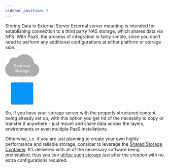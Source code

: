 ```yaml
---
sidebar_position: 5
---
```


Storing Data in External Server
External server mounting is intended for establishing connection to a third party NAS storage, which shares data via NFS. With PaaS, the process of integration is fairly simple, since you don’t need to perform any additional configurations at either platform or storage side.

<div style={{
    display:'flex',
    justifyContent: 'center',
    margin: '0 0 1rem 0'
}}>

![Locale Dropdown](./img/ExternalServer/01-external-storage-server.png)

</div>

So, if you have your storage server with the properly structured content being already set up, with this option you get rid of the necessity to copy or transfer it anywhere - just mount and share data across the layers, environments or even multiple PaaS installations.

Otherwise, i.e. if you are just planning to create your own highly performance and reliable storage, consider to leverage the [Shared Storage Container](/docs/Data%20Storage%20Container/Data%20Storage%20Overview). It’s delivered with all of the necessary software being preinstalled, thus you can [utilize such storage]( /docs/Data%20Storage%20Container/Use%20Cases/Dedicated%20Container) just after the creation with no extra configurations required.
